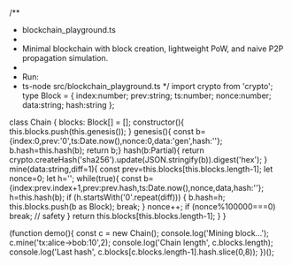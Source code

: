 /**
 * blockchain_playground.ts
 *
 * Minimal blockchain with block creation, lightweight PoW, and naive P2P propagation simulation.
 *
 * Run:
 *   ts-node src/blockchain_playground.ts
 */
import crypto from 'crypto';
type Block = { index:number; prev:string; ts:number; nonce:number; data:string; hash:string };

class Chain {
  blocks: Block[] = [];
  constructor(){ this.blocks.push(this.genesis()); }
  genesis(){ const b={index:0,prev:'0',ts:Date.now(),nonce:0,data:'gen',hash:''}; b.hash=this.hash(b); return b;}
  hash(b:Partial<Block>){ return crypto.createHash('sha256').update(JSON.stringify(b)).digest('hex'); }
  mine(data:string,diff=1){
    const prev=this.blocks[this.blocks.length-1];
    let nonce=0; let h='';
    while(true){
      const b={index:prev.index+1,prev:prev.hash,ts:Date.now(),nonce,data,hash:''};
      h=this.hash(b);
      if (h.startsWith('0'.repeat(diff))) { b.hash=h; this.blocks.push(b as Block); break; }
      nonce++; if (nonce%100000===0) break; // safety
    }
    return this.blocks[this.blocks.length-1];
  }
}

(function demo(){
  const c = new Chain();
  console.log('Mining block...');
  c.mine('tx:alice->bob:10',2);
  console.log('Chain length', c.blocks.length);
  console.log('Last hash', c.blocks[c.blocks.length-1].hash.slice(0,8));
})();
